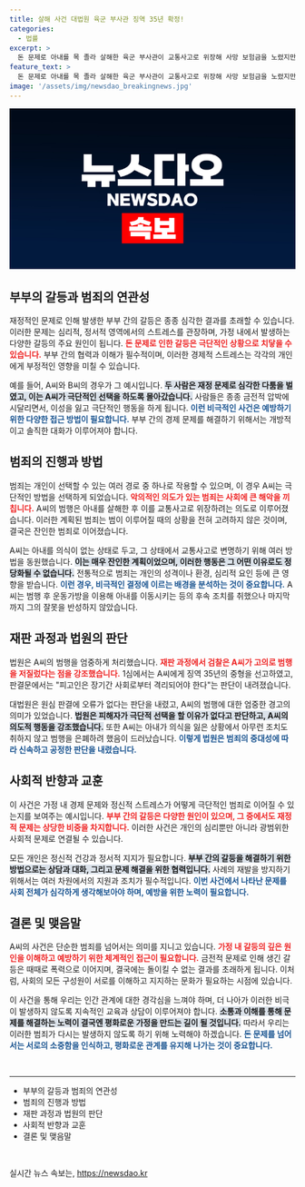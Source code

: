 ```yaml
---
title: 살해 사건 대법원 육군 부사관 징역 35년 확정!
categories:
  - 법률
excerpt: >
  돈 문제로 아내를 목 졸라 살해한 육군 부사관이 교통사고로 위장해 사망 보험금을 노렸지만, 대법원에서 징역 35년형을 확정받았다. 범행 내막과 재판 결과가 충격적이다. 클릭해 자세한 내용을 확인해보세요!
feature_text: >
  돈 문제로 아내를 목 졸라 살해한 육군 부사관이 교통사고로 위장해 사망 보험금을 노렸지만, 대법원에서 징역 35년형을 확정받았다. 범행 내막과 재판 결과가 충격적이다. 클릭해 자세한 내용을 확인해보세요!
image: '/assets/img/newsdao_breakingnews.jpg'
---
```


<p><img src="/assets/img/newsdao_breakingnews.jpg" alt="ontimetimes 속보" /></p>

<h2 data-ke-size="size26">부부의 갈등과 범죄의 연관성</h2>

<p data-ke-size="size16">재정적인 문제로 인해 발생한 부부 간의 갈등은 종종 심각한 결과를 초래할 수 있습니다. 이러한 문제는 심리적, 정서적 영역에서의 스트레스를 관장하며, 가정 내에서 발생하는 다양한 갈등의 주요 원인이 됩니다. <b><span style="color: #ee2323;">돈 문제로 인한 갈등은 극단적인 상황으로 치닿을 수 있습니다.</span></b> 부부 간의 협력과 이해가 필수적이며, 이러한 경제적 스트레스는 각각의 개인에게 부정적인 영향을 미칠 수 있습니다.</p>

<p data-ke-size="size16">예를 들어, A씨와 B씨의 경우가 그 예시입니다. <b><span style="background-color: #21538527;">두 사람은 재정 문제로 심각한 다툼을 벌였고, 이는 A씨가 극단적인 선택을 하도록 몰아갔습니다.</span></b> 사람들은 종종 금전적 압박에 시달리면서, 이성을 잃고 극단적인 행동을 하게 됩니다. <b><span style="color: #1a5490;">이런 비극적인 사건은 예방하기 위한 다양한 접근 방법이 필요합니다.</span></b> 부부 간의 경제 문제를 해결하기 위해서는 개방적이고 솔직한 대화가 이루어져야 합니다.</p>

<h2 data-ke-size="size26">범죄의 진행과 방법</h2>

<p data-ke-size="size16">범죄는 개인이 선택할 수 있는 여러 경로 중 하나로 작용할 수 있으며, 이 경우 A씨는 극단적인 방법을 선택하게 되었습니다. <b><span style="color: #ee2323;">악의적인 의도가 있는 범죄는 사회에 큰 해악을 끼칩니다.</span></b> A씨의 범행은 아내를 살해한 후 이를 교통사고로 위장하려는 의도로 이루어졌습니다. 이러한 계획된 범죄는 범이 이루어질 때의 상황을 전혀 고려하지 않은 것이며, 결국은 잔인한 범죄로 이어졌습니다.</p>

<p data-ke-size="size16">A씨는 아내를 의식이 없는 상태로 두고, 그 상태에서 교통사고로 변명하기 위해 여러 방법을 동원했습니다. <b><span style="background-color: #21538527;">이는 매우 잔인한 계획이었으며, 이러한 행동은 그 어떤 이유로도 정당화될 수 없습니다.</span></b> 전통적으로 범죄는 개인의 성격이나 환경, 심리적 요인 등에 큰 영향을 받습니다. <b><span style="color: #1a5490;">이런 경우, 비극적인 결정에 이르는 배경을 분석하는 것이 중요합니다.</span></b> A씨는 범행 후 운동가방을 이용해 아내를 이동시키는 등의 후속 조치를 취했으나 마지막까지 그의 잘못을 반성하지 않았습니다.</p>

<h2 data-ke-size="size26">재판 과정과 법원의 판단</h2>

<p data-ke-size="size16">법원은 A씨의 범행을 엄중하게 처리했습니다. <b><span style="color: #ee2323;">재판 과정에서 검찰은 A씨가 고의로 범행을 저질렀다는 점을 강조했습니다.</span></b> 1심에서는 A씨에게 징역 35년의 중형을 선고하였고, 판결문에서는 "피고인은 장기간 사회로부터 격리되어야 한다"는 판단이 내려졌습니다.</p>

<p data-ke-size="size16">대법원은 원심 판결에 오류가 없다는 판단을 내렸고, A씨의 범행에 대한 엄중한 경고의 의미가 있었습니다. <b><span style="background-color: #21538527;">법원은 피해자가 극단적 선택을 할 이유가 없다고 판단하고, A씨의 의도적 행동을 강조했습니다.</span></b> 또한 A씨는 아내가 의식을 잃은 상황에서 아무런 조치도 취하지 않고 범행을 은폐하려 했음이 드러났습니다. <b><span style="color: #1a5490;">이렇게 법원은 범죄의 중대성에 따라 신속하고 공정한 판단을 내렸습니다.</span></b></p>

<h2 data-ke-size="size26">사회적 반향과 교훈</h2>

<p data-ke-size="size16">이 사건은 가정 내 경제 문제와 정신적 스트레스가 어떻게 극단적인 범죄로 이어질 수 있는지를 보여주는 예시입니다. <b><span style="color: #ee2323;">부부 간의 갈등은 다양한 원인이 있으며, 그 중에서도 재정적 문제는 상당한 비중을 차지합니다.</span></b> 이러한 사건은 개인의 심리뿐만 아니라 광범위한 사회적 문제로 연결될 수 있습니다.</p>

<p data-ke-size="size16">모든 개인은 정신적 건강과 정서적 지지가 필요합니다. <b><span style="background-color: #21538527;">부부 간의 갈등을 해결하기 위한 방법으로는 상담과 대화, 그리고 문제 해결을 위한 협력입니다.</span></b> 사례의 재발을 방지하기 위해서는 여러 차원에서의 지원과 조치가 필수적입니다. <b><span style="color: #1a5490;">이번 사건에서 나타난 문제를 사회 전체가 심각하게 생각해보아야 하며, 예방을 위한 노력이 필요합니다.</span></b></p>

<h2 data-ke-size="size26">결론 및 맺음말</h2>

<p data-ke-size="size16">A씨의 사건은 단순한 범죄를 넘어서는 의미를 지니고 있습니다. <b><span style="color: #ee2323;">가정 내 갈등의 깊은 원인을 이해하고 예방하기 위한 체계적인 접근이 필요합니다.</span></b> 금전적 문제로 인해 생긴 갈등은 때때로 폭력으로 이어지며, 결국에는 돌이킬 수 없는 결과를 초래하게 됩니다. 이처럼, 사회의 모든 구성원이 서로를 이해하고 지지하는 문화가 필요하는 시점에 있습니다.</p>

<p data-ke-size="size16">이 사건을 통해 우리는 인간 관계에 대한 경각심을 느껴야 하며, 더 나아가 이러한 비극이 발생하지 않도록 지속적인 교육과 상담이 이루어져야 합니다. <b><span style="background-color: #21538527;">소통과 이해를 통해 문제를 해결하는 노력이 결국엔 평화로운 가정을 만드는 길이 될 것입니다.</span></b> 따라서 우리는 이러한 범죄가 다시는 발생하지 않도록 하기 위해 노력해야 하겠습니다. <b><span style="color: #1a5490;">돈 문제를 넘어서는 서로의 소중함을 인식하고, 평화로운 관계를 유지해 나가는 것이 중요합니다.</span></b></p>

<p data-ke-size="size16">&nbsp;</p>

<hr/>

<ul>
    <li>부부의 갈등과 범죄의 연관성</li>
    <li>범죄의 진행과 방법</li>
    <li>재판 과정과 법원의 판단</li>
    <li>사회적 반향과 교훈</li>
    <li>결론 및 맺음말</li>
</ul>

<p data-ke-size="size16">&nbsp;</p>
실시간 뉴스 속보는, <a href="https://newsdao.kr" rel="dofollow">https://newsdao.kr</a>


